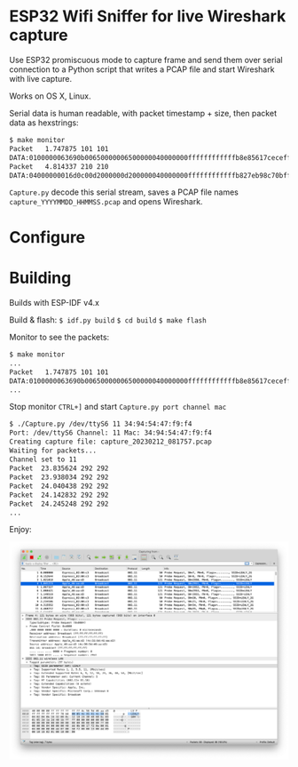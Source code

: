 # ESP32 Wifi Sniffer for live Wireshark capture

Use ESP32 promiscuous mode to capture frame and send them over serial connection to a Python script that writes a PCAP file and start Wireshark with live capture.

Works on OS X, Linux.

Serial data is human readable, with packet timestamp + size, then packet data as hexstrings:

```
$ make monitor
Packet   1.747875 101 101
DATA:0100000063690b00650000006500000040000000ffffffffffffb8e85617ceceffffffffffff80c100054c45414c59010402040b1632080c1218243048606c0301062d1aad4917ffff0000000000000000000000000000000000000000007f080400000000000040dd0b0017f20a00010400000000
Packet   4.814337 210 210
DATA:04000000016d0c00d2000000d200000040000000ffffffffffffb827eb98c70bffffffffffff80bc0000010402040b1632080c1218243048606c0301062d1a21001fff00000000000000000000000000000000000000000000dd690050f204104a000110103a00010010080002314810470010fb97404916565875a860726c0fe2c424105400080000000000000000103c00010110020002000010090002000010120002000010210001201023000120102400012010110001201049000600372a000120dd11506f9a0902020025000605005858045106dd09001018020000000000
```

`Capture.py` decode this serial stream, saves a PCAP file names `capture_YYYYMMDD_HHMMSS.pcap` and opens Wireshark.

# Configure

# Building

Builds with ESP-IDF v4.x

Build & flash:
`$ idf.py build`
`$ cd build`
`$ make flash`

Monitor to see the packets:

```
$ make monitor
...
Packet   1.747875 101 101
DATA:0100000063690b00650000006500000040000000ffffffffffffb8e85617ceceffffffffffff80c100054c45414c59010402040b1632080c1218243048606c0301062d1aad4917ffff0000000000000000000000000000000000000000007f080400000000000040dd0b0017f20a00010400000000
...
```

Stop monitor `CTRL+]` and start `Capture.py port channel mac`

```
$ ./Capture.py /dev/ttyS6 11 34:94:54:47:f9:f4
Port: /dev/ttyS6 Channel: 11 Mac: 34:94:54:47:f9:f4
Creating capture file: capture_20230212_081757.pcap
Waiting for packets...
Channel set to 11
Packet  23.835624 292 292
Packet  23.938034 292 292
Packet  24.040438 292 292
Packet  24.142832 292 292
Packet  24.245248 292 292
...
```

Enjoy:

![Wireshark screenshot](screenshot.png)

